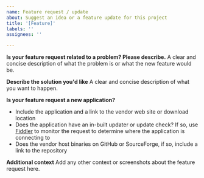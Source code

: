 ```yaml
---
name: Feature request / update
about: Suggest an idea or a feature update for this project
title: '[Feature]'
labels: ''
assignees: ''

---
```


**Is your feature request related to a problem? Please describe.**
A clear and concise description of what the problem is or what the new feature would be.

**Describe the solution you'd like**
A clear and concise description of what you want to happen.

**Is your feature request a new application?**

- Include the application and a link to the vendor web site or download location
- Does the application have an in-built updater or update check? If so, use [Fiddler](https://www.telerik.com/fiddler) to monitor the request to determine where the application is connecting to
- Does the vendor host binaries on GitHub or SourceForge, if so, include a link to the repository

**Additional context**
Add any other context or screenshots about the feature request here.
